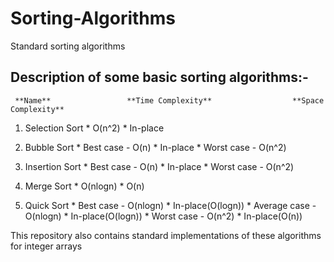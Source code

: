 # Sorting-Algorithms
Standard sorting algorithms

## Description of some basic sorting algorithms:-

     **Name**                 **Time Complexity**                  **Space Complexity**

1. Selection Sort               * O(n^2)                              * In-place

2. Bubble Sort                 * Best case - O(n)                     * In-place
                               * Worst case - O(n^2)

3. Insertion Sort              * Best case - O(n)                     * In-place
                               * Worst case - O(n^2)     

4. Merge Sort                   * O(nlogn)                             * O(n)

5. Quick Sort                  * Best case - O(nlogn)                 * In-place(O(logn))
                               * Average case - O(nlogn)              * In-place(O(logn))
                               * Worst case - O(n^2)                  * In-place(O(n))
                                

This repository also contains standard implementations of these algorithms for integer arrays
